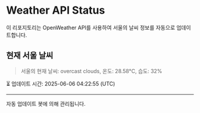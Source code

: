 
# Weather API Status

이 리포지토리는 OpenWeather API를 사용하여 서울의 날씨 정보를 자동으로 업데이트합니다.

## 현재 서울 날씨
> 서울의 현재 날씨: overcast clouds, 온도: 28.58°C, 습도: 32%

⏳ 업데이트 시간: 2025-06-06 04:22:55 (UTC)

---
자동 업데이트 봇에 의해 관리됩니다.
